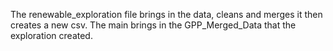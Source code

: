 The renewable_exploration file brings in the data, cleans and merges it then creates a new csv. The main brings in the GPP_Merged_Data that the exploration created.
